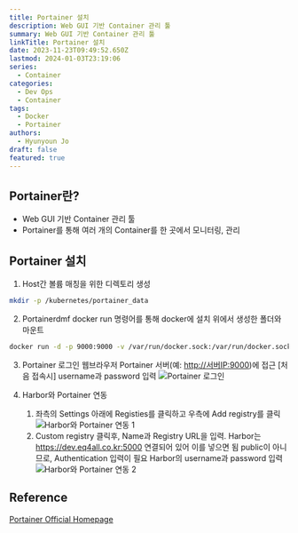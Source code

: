 ```yaml
---
title: Portainer 설치
description: Web GUI 기반 Container 관리 툴
summary: Web GUI 기반 Container 관리 툴
linkTitle: Portainer 설치
date: 2023-11-23T09:49:52.650Z
lastmod: 2024-01-03T23:19:06
series:
  - Container
categories:
  - Dev Ops
  - Container
tags:
  - Docker
  - Portainer
authors:
  - Hyunyoun Jo
draft: false
featured: true
---
```


## Portainer란?

- Web GUI 기반 Container 관리 툴
- Portainer를 통해 여러 개의 Container를 한 곳에서 모니터링, 관리

## Portainer 설치

1. Host간 볼륨 매칭을 위한 디렉토리 생성

```bash
mkdir -p /kubernetes/portainer_data
```

2. Portainerdmf docker run 명령어를 통해 docker에 설치
   위에서 생성한 폴더와 마운트

```bash
docker run -d -p 9000:9000 -v /var/run/docker.sock:/var/run/docker.sock -v /kubernetes/portainer_data:/data portainer/portainer-ce:latest
```

3. Portainer 로그인
   웹브라우저 Portainer 서버(예: <http://서버IP:9000>)에 접근
   [처음 접속시]
   username과 password 입력
   ![Portainer 로그인](media/images/portainer-1.png)

4. Harbor와 Portainer 연동
   1. 좌측의 Settings 아래에 Registies를 클릭하고 우측에 Add registry를 클릭
      ![Harbor와 Portainer 연동 1](media/images/portainer-2.png)
   2. Custom registry 클릭후, Name과 Registry URL을 입력.
      Harbor는 <https://dev.eq4all.co.kr:5000> 연결되어 있어 이를 넣으면 됨
      public이 아니므로, Authentication 입력이 필요
      Harbor의 username과 password 입력
      ![Harbor와 Portainer 연동 2](media/images/portainer-3.png)

## Reference

[Portainer Official Homepage](https://www.portainer.io/)
